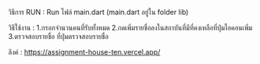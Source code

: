 วิธีการ RUN :
Run ไฟล์ main.dart (main.dart อยู่ใน folder lib)

วิธีใช้งาน : 
1.กรอกจำนวนคนที่รับทั้งหมด
2.กดเพิ่มรายชื่อลงในสถาบันที่มีที่คงเหลือที่ปุ่มไอคอนเพิ่ม
3.ตรวจสอบรายชื่อ ที่ปุ่มตรวจสอบรายชื่อ

ลิงค์ : https://assignment-house-ten.vercel.app/